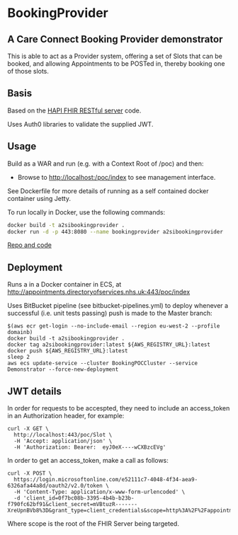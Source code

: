 # BookingProvider

## A Care Connect Booking Provider demonstrator

This is able to act as a Provider system, offering a set of Slots that can be booked, and allowing Appointments to be POSTed in, thereby booking one of those slots.

## Basis
Based on the [HAPI FHIR RESTful server](http://hapifhir.io/doc_rest_server.html) code.

Uses Auth0 libraries to validate the supplied JWT.

## Usage
Build as a WAR and run (e.g. with a Context Root of /poc) and then:
- Browse to [http://localhost:/poc/index](http://localhost:/poc/index) to see management interface.

See Dockerfile for more details of running as a self contained docker container using Jetty.

To run locally in Docker, use the following commands:
```bash
docker build -t a2sibookingprovider .
docker run -d -p 443:8080 --name bookingprovider a2sibookingprovider
```

[Repo and code](https://bitbucket.org/TCoates/bookingprovider/src)


## Deployment
Runs a in a Docker container in ECS, at http://appointments.directoryofservices.nhs.uk:443/poc/index

Uses BitBucket pipeline (see bitbucket-pipelines.yml) to deploy whenever a successful (i.e. unit tests passing) push is made to the Master branch:
```
$(aws ecr get-login --no-include-email --region eu-west-2 --profile domainb)
docker build -t a2sibookingprovider .
docker tag a2sibookingprovider:latest ${AWS_REGISTRY_URL}:latest
docker push ${AWS_REGISTRY_URL}:latest
sleep 2
aws ecs update-service --cluster BookingPOCCluster --service Demonstrator --force-new-deployment
```

## JWT details
In order for requests to be accespted, they need to include an access_token in an Authorization header, for example:

```
curl -X GET \
  http://localhost:443/poc/Slot \
  -H 'Accept: application/json' \
  -H 'Authorization: Bearer:  eyJ0eX----wCXBzcEVg'
```
In order to get an access_token, make a call as follows:

```
curl -X POST \
  https://login.microsoftonline.com/e52111c7-4048-4f34-aea9-6326afa44a8d/oauth2/v2.0/token \
  -H 'Content-Type: application/x-www-form-urlencoded' \
  -d 'client_id=0f7bc08b-3395-4b4b-b23b-f790fc62bf91&client_secret=mVBtuzR-------XreUpnBVb8%3D&grant_type=client_credentials&scope=http%3A%2F%2Fappointments.directoryofservices.nhs.uk%3A443%2Fpoc%2F.default'
```

Where scope is the root of the FHIR Server being targeted.
